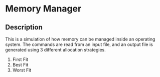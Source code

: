 # Memory Manager
## Description
This is a simulation of how memory can be managed inside an operating system.
The commands are read from an input file, and an output file is generated using 3 different allocation strategies.
1. First Fit
2. Best Fit
3. Worst Fit 
